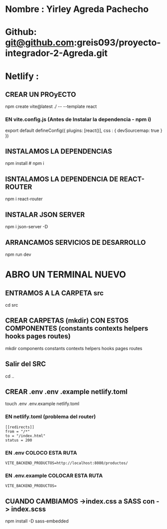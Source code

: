 # Nombre : Yirley Agreda Pachecho

# Github: git@github.com:greis093/proyecto-integrador-2-Agreda.git

# Netlify :

## CREAR UN PROyECTO

npm create vite@latest ./ -- --template react

### EN vite.config.js (Antes de Instalar la dependencia - npm i)

export default defineConfig({
plugins: [react()],
css : {
devSourcemap: true
}
})

## INSTALAMOS LA DEPENDENCIAS

npm install # npm i

## ISNTALAMOS LA DEPENDENCIA DE REACT-ROUTER

npm i react-router

## INSTALAR JSON SERVER

npm i json-server -D

## ARRANCAMOS SERVICIOS DE DESARROLLO

npm run dev

# ABRO UN TERMINAL NUEVO

## ENTRAMOS A LA CARPETA src

cd src

## CREAR CARPETAS (mkdir) CON ESTOS COMPONENTES (constants contexts helpers hooks pages routes)

mkdir components constants contexts helpers hooks pages routes

## Salir del SRC

cd ..

## CREAR .env .env .example netlify.toml

touch .env .env.example netlify.toml

### EN netlify.toml (problema del router)

    [[redirects]]
    from = "/*"
    to = "/index.html"
    status = 200

### EN .env COLOCO ESTA RUTA

    VITE_BACKEND_PRODUCTOS=http://localhost:8080/productos/

### EN .env.example COLOCAR ESTA RUTA

    VITE_BACKEND_PRODUCTOS=

## CUANDO CAMBIAMOS ->index.css a SASS con -> index.scss

npm install -D sass-embedded

